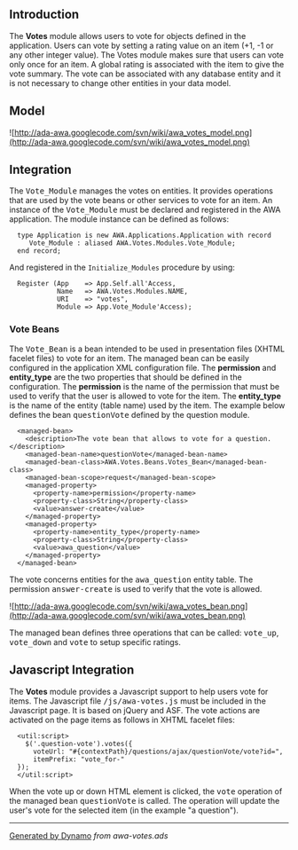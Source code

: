 ## Introduction ##
The <b>Votes</b> module allows users to vote for objects defined in the application.
Users can vote by setting a rating value on an item (+1, -1 or any other integer value).
The Votes module makes sure that users can vote only once for an item.  A global rating
is associated with the item to give the vote summary.  The vote can be associated with
any database entity and it is not necessary to change other entities in your data model.

## Model ##
![http://ada-awa.googlecode.com/svn/wiki/awa_votes_model.png](http://ada-awa.googlecode.com/svn/wiki/awa_votes_model.png)

## Integration ##
The <tt>Vote_Module</tt> manages the votes on entities.  It provides operations that are
used by the vote beans or other services to vote for an item.  An instance of the
<tt>Vote_Module</tt> must be declared and registered in the AWA application.
The module instance can be defined as follows:

```
  type Application is new AWA.Applications.Application with record
     Vote_Module : aliased AWA.Votes.Modules.Vote_Module;
  end record;
```

And registered in the `Initialize_Modules` procedure by using:

```
  Register (App    => App.Self.all'Access,
            Name   => AWA.Votes.Modules.NAME,
            URI    => "votes",
            Module => App.Vote_Module'Access);
```
### Vote Beans ###
The <tt>Vote_Bean</tt> is a bean intended to be used in presentation files (XHTML facelet
files) to vote for an item.  The managed bean can be easily configured in the application XML
configuration file.  The <b>permission</b> and <b>entity_type</b> are the two properties
that should be defined in the configuration.  The <b>permission</b> is the name of the
permission that must be used to verify that the user is allowed to vote for the item.
The <b>entity_type</b> is the name of the entity (table name) used by the item.
The example below defines the bean <tt>questionVote</tt> defined by the question module.

```
  <managed-bean>
    <description>The vote bean that allows to vote for a question.</description>
    <managed-bean-name>questionVote</managed-bean-name>
    <managed-bean-class>AWA.Votes.Beans.Votes_Bean</managed-bean-class>
    <managed-bean-scope>request</managed-bean-scope>
    <managed-property>
      <property-name>permission</property-name>
      <property-class>String</property-class>
      <value>answer-create</value>
    </managed-property>
    <managed-property>
      <property-name>entity_type</property-name>
      <property-class>String</property-class>
      <value>awa_question</value>
    </managed-property>
  </managed-bean>
```

The vote concerns entities for the <tt>awa_question</tt> entity table.
The permission <tt>answer-create</tt> is used to verify that the vote is allowed.

![http://ada-awa.googlecode.com/svn/wiki/awa_votes_bean.png](http://ada-awa.googlecode.com/svn/wiki/awa_votes_bean.png)

The managed bean defines three operations that can be called: <tt>vote_up</tt>,
<tt>vote_down</tt> and <tt>vote</tt> to setup specific ratings.

## Javascript Integration ##
The <b>Votes</b> module provides a Javascript support to help users vote for items.
The Javascript file <tt>/js/awa-votes.js</tt> must be included in the Javascript page.
It is based on jQuery and ASF.  The vote actions are activated on the page items as
follows in XHTML facelet files:

```
  <util:script>
    $('.question-vote').votes({
      voteUrl: "#{contextPath}/questions/ajax/questionVote/vote?id=",
      itemPrefix: "vote_for-"
  });
  </util:script>
```

When the vote up or down HTML element is clicked, the <tt>vote</tt> operation of the
managed bean <tt>questionVote</tt> is called.  The operation will update the user's vote
for the selected item (in the example "a question").


---

[Generated by Dynamo](http://code.google.com/p/ada-gen) _from awa-votes.ads_